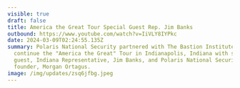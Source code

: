```yaml
---
visible: true
draft: false
title: America the Great Tour Special Guest Rep. Jim Banks
outbound: https://www.youtube.com/watch?v=IiVLY8IYPkc
date: 2024-03-09T02:24:55.135Z
summary: Polaris National Security partnered with The Bastion Institute to
  continue the "America the Great" Tour in Indianapolis, Indiana with special
  guest, Indiana Representative, Jim Banks, and Polaris National Security
  founder, Morgan Ortagus.
image: /img/updates/zsq6jfbg.jpeg
---
```


